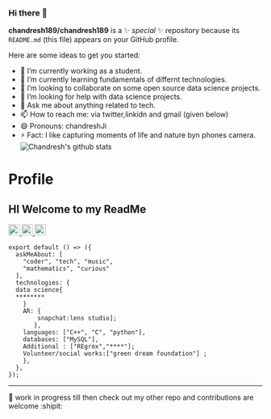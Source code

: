 ### Hi there 👋


**chandresh189/chandresh189** is a ✨ _special_ ✨ repository because its `README.md` (this file) appears on your GitHub profile.

Here are some ideas to get you started:

- 🔭 I’m currently working as a student.
- 🌱 I’m currently learning fundamentals of differnt technologies.
- 👯 I’m looking to collaborate on some open source data science projects.
- 🤔 I’m looking for help with data science projects.
- 💬 Ask me about anything related to tech.
- 📫 How to reach me: via twitter,linkidn and gmail (given below)
- 😄 Pronouns: chandreshJi
- ⚡ Fact: I like capturing moments of life and nature byn phones camera.
![Chandresh's github stats](https://github-readme-stats.vercel.app/api?username=chandresh189&show_icons=true&hide_border=true)
# Profile

HI  Welcome to my ReadMe 
---

<a href="https://twitter.com/chandresh1999?s=20">
<img align="centre" alt=" | Twitter" width="22px" src="https://cdn.jsdelivr.net/npm/simple-icons@v3/icons/twitter.svg" />
</a>
<a href="https://www.linkedin.com/in/chandresh-singh-a01386169">
<img align="centre" alt="LinkdeIN" width="22px" src="https://cdn.jsdelivr.net/npm/simple-icons@v3/icons/linkedin.svg" />
<a href="https://instagram.com/chandresh_189?igshid=7tbso6as7my5">
<img align="centre" alt="Instagram" width="22px" src="https://cdn.jsdelivr.net/npm/simple-icons@v3/icons/instagram.svg" />
</a>


```
export default () => ({
  askMeAbout: [
    "coder", "tech", "music",
    "mathematics", "curious"
  ],
  technologies: {
  data science{
  ********
    }
    AR: {
        snapchat:lens studio];
       },
    languages: ["C++", "C", "python"],
    databases: ["MySQL"],
    Additional : ["REgrex","****"];
    Volunteer/social works:["green dream foundation"] ;
    },
  },
});
```
---

📝 work in progress till then check out my other repo and contributions are welcome :shipit:

